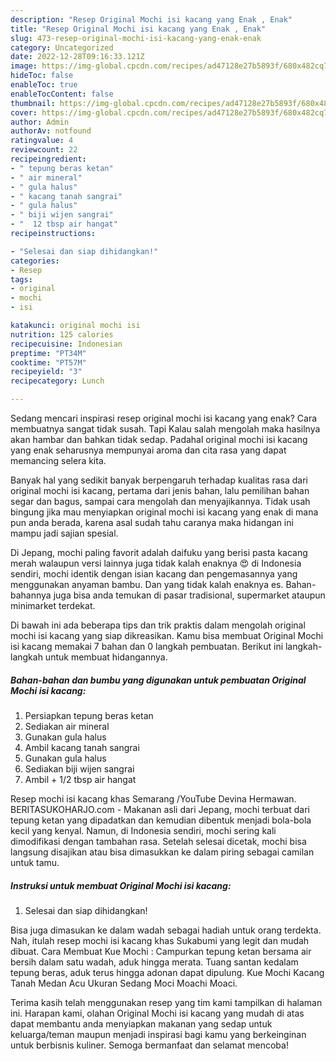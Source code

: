 ```yaml
---
description: "Resep Original Mochi isi kacang yang Enak , Enak"
title: "Resep Original Mochi isi kacang yang Enak , Enak"
slug: 473-resep-original-mochi-isi-kacang-yang-enak-enak
category: Uncategorized
date: 2022-12-28T09:16:33.121Z
image: https://img-global.cpcdn.com/recipes/ad47128e27b5893f/680x482cq70/original-mochi-isi-kacang-foto-resep-utama.jpg
hideToc: false
enableToc: true
enableTocContent: false
thumbnail: https://img-global.cpcdn.com/recipes/ad47128e27b5893f/680x482cq70/original-mochi-isi-kacang-foto-resep-utama.jpg
cover: https://img-global.cpcdn.com/recipes/ad47128e27b5893f/680x482cq70/original-mochi-isi-kacang-foto-resep-utama.jpg
author: Admin
authorAv: notfound
ratingvalue: 4
reviewcount: 22
recipeingredient:
- " tepung beras ketan"
- " air mineral"
- " gula halus"
- " kacang tanah sangrai"
- " gula halus"
- " biji wijen sangrai"
- "  12 tbsp air hangat"
recipeinstructions:

- "Selesai dan siap dihidangkan!"
categories:
- Resep
tags:
- original
- mochi
- isi

katakunci: original mochi isi 
nutrition: 125 calories
recipecuisine: Indonesian
preptime: "PT34M"
cooktime: "PT57M"
recipeyield: "3"
recipecategory: Lunch

---
```



Sedang mencari inspirasi resep original mochi isi kacang yang enak? Cara membuatnya sangat tidak susah. Tapi Kalau salah mengolah maka hasilnya akan hambar dan bahkan tidak sedap. Padahal original mochi isi kacang yang enak seharusnya mempunyai aroma dan cita rasa yang dapat memancing selera kita.


Banyak hal yang sedikit banyak berpengaruh terhadap kualitas rasa dari original mochi isi kacang, pertama dari jenis bahan, lalu pemilihan bahan segar dan bagus, sampai cara mengolah dan menyajikannya. Tidak usah bingung jika mau menyiapkan original mochi isi kacang yang enak di mana pun anda berada, karena asal sudah tahu caranya maka hidangan ini mampu jadi sajian spesial.

Di Jepang, mochi paling favorit adalah daifuku yang berisi pasta kacang merah walaupun versi lainnya juga tidak kalah enaknya 😍 di Indonesia sendiri, mochi identik dengan isian kacang dan pengemasannya yang menggunakan anyaman bambu. Dan yang tidak kalah enaknya es. Bahan-bahannya juga bisa anda temukan di pasar tradisional, supermarket ataupun minimarket terdekat.


Di bawah ini ada beberapa tips dan trik praktis dalam mengolah original mochi isi kacang yang siap dikreasikan. Kamu bisa membuat Original Mochi isi kacang memakai 7 bahan dan 0 langkah pembuatan. Berikut ini langkah-langkah untuk membuat hidangannya.

<!--inarticleads1-->

##### Bahan-bahan dan bumbu yang digunakan untuk pembuatan Original Mochi isi kacang:

1. Persiapkan  tepung beras ketan
1. Sediakan  air mineral
1. Gunakan  gula halus
1. Ambil  kacang tanah sangrai
1. Gunakan  gula halus
1. Sediakan  biji wijen sangrai
1. Ambil  + 1/2 tbsp air hangat


Resep mochi isi kacang khas Semarang /YouTube Devina Hermawan. BERITASUKOHARJO.com - Makanan asli dari Jepang, mochi terbuat dari tepung ketan yang dipadatkan dan kemudian dibentuk menjadi bola-bola kecil yang kenyal. Namun, di Indonesia sendiri, mochi sering kali dimodifikasi dengan tambahan rasa. Setelah selesai dicetak, mochi bisa langsung disajikan atau bisa dimasukkan ke dalam piring sebagai camilan untuk tamu. 

<!--inarticleads2-->

##### Instruksi untuk membuat Original Mochi isi kacang:


1. Selesai dan siap dihidangkan!

Bisa juga dimasukan ke dalam wadah sebagai hadiah untuk orang terdekta. Nah, itulah resep mochi isi kacang khas Sukabumi yang legit dan mudah dibuat. Cara Membuat Kue Mochi : Campurkan tepung ketan bersama air bersih dalam satu wadah, aduk hingga merata. Tuang santan kedalam tepung beras, aduk terus hingga adonan dapat dipulung. Kue Mochi Kacang Tanah Medan Acu Ukuran Sedang Moci Moachi Moaci. 

Terima kasih telah menggunakan resep yang tim kami tampilkan di halaman ini. Harapan kami, olahan Original Mochi isi kacang yang mudah di atas dapat membantu anda menyiapkan makanan yang sedap untuk keluarga/teman maupun menjadi inspirasi bagi kamu yang berkeinginan untuk berbisnis kuliner. Semoga bermanfaat dan selamat mencoba!
